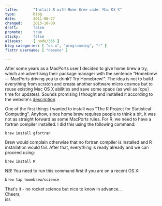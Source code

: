 ```yaml
---
title:       "Install R with Home Brew under Mac OS X"
type:        blog
date:        2011-06-27
changed:     2015-10-09
draft:       false
promote:     true
sticky:      false
aliases:     [ node/355 ]
blog categories: [ "os x", "programming", "r" ]
flattr username: [ "nesono" ]

---
```


<!--more-->
After some years as a MacPorts user I decided to give home brew a try, which are advertising their package manager with the sentence "Homebrew — MacPorts driving you to drink? Try Homebrew!". 
The idea is not to build everything from scratch and create another software micro cosmos but to reuse existing Mac OS X abilities and save some space (as well as [cpu] time for updates). 
Sounds promising I thought and installed it according to the website's [description][1].

One of the first things I wanted to install was "The R Project for Statistical Computing". 
Anyhow, since home brew requires people to think a bit, it was not as straight forward as some MacPorts rules.
For R, we need to have a fortran compiler installed. I did this using the following command:

```bash
brew install gfortran
```

Brew would complain otherwise that no fortran compiler is installed and R installation would fail. 
After that, everything is ready already and we can proceed using:

```bash
brew install R
```

NB! You need to run this command first if you are on a recent OS X:

```bash
brew tap homebrew/science
```

That's it - no rocket science but nice to know in advance...  
Cheers,  
iss

[1]: http://mxcl.github.com/homebrew/ "Home Brew Home Page"
